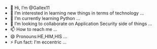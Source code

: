 - 👋 Hi, I’m @Gallex11
- 👀 I’m interested in learning new things in terms of technology ...
- 🌱 I’m currently learning Python ...
- 💞️ I’m looking to collaborate on Application Security side of things ...
- 📫 How to reach me ...
- 😄 Pronouns:HE,HIM,HIS ...
- ⚡ Fun fact: I'm eccentric ...

<!---
Gallex11/Gallex11 is a ✨ special ✨ repository because its `README.md` (this file) appears on your GitHub profile.
You can click the Preview link to take a look at your changes.
--->
